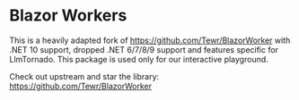 # Blazor Workers
This is a heavily adapted fork of https://github.com/Tewr/BlazorWorker with .NET 10 support, dropped .NET 6/7/8/9 support and features specific for LlmTornado. This package is used only for our interactive playground.

Check out upstream and star the library:
https://github.com/Tewr/BlazorWorker